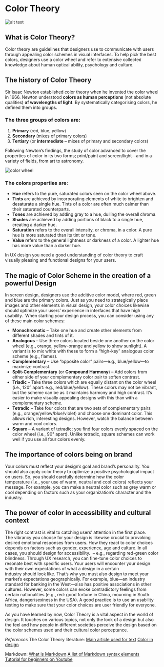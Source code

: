 <!-- I read up about color theory on the internet and combined a few different resources to make the article below. I used markdown for the first time to format the text.
 -->
# Color Theory

![alt text](image.jpg)
## What is Color Theory?

Color theory are guidelines that designers use to communicate with users through appealing color schemes in visual interfaces. To help pick the best colors, designers use a color wheel and refer to extensive collected knowledge about human optical ability, psychology and culture.

## The history of Color Theory

Sir Isaac Newton established color theory when he invented the color wheel in 1666. Newton understood **colors as human perceptions** (not absolute qualities) **of wavelengths of light**. By systematically categorising colors, he defined them into groups.

### The three groups of colors are:

1. **Primary** (red, blue, yellow)
2. **Secondary** (mixes of primary colors)
3. **Tertiary** (or **intermediate** – mixes of primary and secondary colors)

Following Newton’s findings, the study of color advanced to cover the properties of color in its two forms; print/paint and screen/light—and in a variety of fields, from art to astronomy. 

![color wheel](images/color-wheel.jpg)
### The colors properties are:

- **Hue** refers to the pure, saturated colors seen on the color wheel above.
- **Tints** are achieved by incorporating elements of white to brighten and desaturate a single hue. Tints of a color are often much calmer than their saturated counterparts.
- **Tones** are achieved by adding gray to a hue, dulling the overall chroma.
- **Shades** are achieved by adding portions of black to a single hue, creating a darker hue.
- **Saturation** refers to the overall intensity, or chroma, in a color. A pure hue is more saturated than its tint or tone.
- **Value** refers to the general lightness or darkness of a color. A lighter hue has more value than a darker hue.

In UX design you need a good understanding of color theory to craft visually pleasing and functional designs for your users.

## The magic of Color Scheme in the creation of a powerful Design

In screen design, designers use the additive color model, where red, green and blue are the primary colors. Just as you need to strategically place images and other elements in visual design, your color choices likewise should optimize your users’ experience in interfaces that have high usability.  When starting your design process, you can consider using any of these main color schemes:

- **Monochromatic** – Take one hue and create other elements from different shades and tints of it.
- **Analogous** – Use three colors located beside one another on the color wheel (e.g., orange, yellow-orange and yellow to show sunlight). A variant is to mix white with these to form a “high-key” analogous color scheme (e.g., flames).
- **Complementary** – Use “opposite color” pairs—e.g., blue/yellow—to maximize contrast.
- **Split-Complementary** (or **Compound Harmony**) – Add colors from either side of your complementary color pair to soften contrast.
- **Triadic** – Take three colors which are equally distant on the color wheel (i.e., 120° apart: e.g., red/blue/yellow). These colors may not be vibrant, but the scheme can be as it maintains harmony and high contrast. It’s easier to make visually appealing designs with this than with a complementary scheme.
- **Tetradic** – Take four colors that are two sets of complementary pairs (e.g., orange/yellow/blue/violet) and choose one dominant color. This allows rich, interesting designs. However, watch the balance between warm and cool colors.
- **Square** – A variant of tetradic; you find four colors evenly spaced on the color wheel (i.e., 90° apart). Unlike tetradic, square schemes can work well if you use all four colors evenly.

## The importance of colors being on brand

Your colors must reflect your design’s goal and brand’s personality. You should also apply color theory to optimize a positive psychological impact on users. So, you should carefully determine how the color temperature (i.e., your use of warm, neutral and cool colors) reflects your message. For example, you can make a neutral color such as grey warm or cool depending on factors such as your organization’s character and the industry.

## The power of color in accessibility and cultural context

The right contrast is vital to catching users’ attention in the first place. The vibrancy you choose for your design is likewise crucial to provoking desired emotional responses from users. How they react to color choices depends on factors such as gender, experience, age and culture. In all cases, you should design for accessibility.  – e.g., regarding red-green color blindness. Through UX research, you can fine-tune color choices to resonate best with specific users. Your users will encounter your design with their own expectations of what a design in a certain industry should look like. That’s why you must also design to meet your market’s expectations geographically. For example, blue—an industry standard for banking in the West—also has positive associations in other cultures. However, some colors can evoke contradictory feelings from certain nationalities (e.g., red: good fortune in China, mourning in South Africa, danger/sexiness in the USA).  A good practice is to use an usability testing to make sure that your color choices are user friendly for everyone.

As you have learned by now, Color Theory is a vital aspect in the world of design. It touches on various topics, not only the look of a design but also the feel and how people in different societies perceive the design based on the color schemes used and their cultural color perceptance.

*References*
The Color Theory literature:
	[Main article used for text](https://www.interaction-design.org/literature/topics/color-theory)
    [Color in design](https://www.shutterstock.com/blog/complete-guide-color-in-design)

Markdown:
    [What is Markdown](https://en.wikipedia.org/wiki/Markdown#:~:text=Markdown%20is%20a%20lightweight%20markup,in%20its%20source%20code%20form.)
 	[A list of Markdown syntax elements](https://www.markdownguide.org/cheat-sheet/)   
    [Tutorial for beginners on Youtube](https://https://www.youtube.com/watch?v=0_tO8HgJiLQ)

